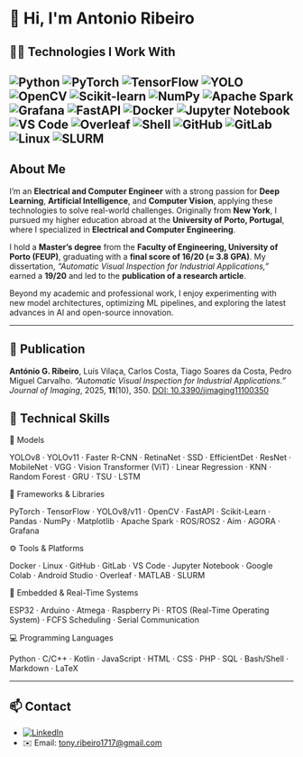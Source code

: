 # 👋 Hi, I'm Antonio Ribeiro

## 👨‍💻 Technologies I Work With

![Python](https://img.shields.io/badge/-Python-3776AB?style=for-the-badge&logo=python&logoColor=white)
![PyTorch](https://img.shields.io/badge/-PyTorch-EE4C2C?style=for-the-badge&logo=pytorch&logoColor=white)
![TensorFlow](https://img.shields.io/badge/-TensorFlow-FF6F00?style=for-the-badge&logo=tensorflow&logoColor=white)
![YOLO](https://img.shields.io/badge/-YOLO-00FFFF?style=for-the-badge&logo=yolo&logoColor=black)
![OpenCV](https://img.shields.io/badge/-OpenCV-5C3EE8?style=for-the-badge&logo=opencv&logoColor=white)
![Scikit-learn](https://img.shields.io/badge/-Scikit--learn-F7931E?style=for-the-badge&logo=scikit-learn&logoColor=white)
![NumPy](https://img.shields.io/badge/-NumPy-013243?style=for-the-badge&logo=numpy&logoColor=white)
![Apache Spark](https://img.shields.io/badge/-Apache%20Spark-E25A1C?style=for-the-badge&logo=apachespark&logoColor=white)
![Grafana](https://img.shields.io/badge/-Grafana-F46800?style=for-the-badge&logo=grafana&logoColor=white)
![FastAPI](https://img.shields.io/badge/-FastAPI-009688?style=for-the-badge&logo=fastapi&logoColor=white)
![Docker](https://img.shields.io/badge/-Docker-2496ED?style=for-the-badge&logo=docker&logoColor=white)
![Jupyter Notebook](https://img.shields.io/badge/-Jupyter%20Notebook-F37626?style=for-the-badge&logo=jupyter&logoColor=white)
![VS Code](https://img.shields.io/badge/-VS%20Code-0078D4?style=for-the-badge&logo=visualstudiocode&logoColor=white)
![Overleaf](https://img.shields.io/badge/-Overleaf-47A141?style=for-the-badge&logo=overleaf&logoColor=white)
![Shell](https://img.shields.io/badge/-Shell-FFD500?style=for-the-badge&logo=linux&logoColor=black)
![GitHub](https://img.shields.io/badge/-GitHub-181717?style=for-the-badge&logo=github&logoColor=white)
![GitLab](https://img.shields.io/badge/-GitLab-FC6D26?style=for-the-badge&logo=gitlab&logoColor=white)
![Linux](https://img.shields.io/badge/-Linux-FCC624?style=for-the-badge&logo=linux&logoColor=black)
![SLURM](https://img.shields.io/badge/-SLURM-2D72D9?style=for-the-badge&logo=linux&logoColor=white)
---
##  About Me
I’m an **Electrical and Computer Engineer** with a strong passion for **Deep Learning**, **Artificial Intelligence**, and **Computer Vision**, applying these technologies to solve real-world challenges. Originally from **New York**, I pursued my higher education abroad at the **University of Porto, Portugal**, where I specialized in **Electrical and Computer Engineering**.

I hold a **Master’s degree** from the **Faculty of Engineering, University of Porto (FEUP)**, graduating with a **final score of 16/20 (≈ 3.8 GPA)**. My dissertation, *“Automatic Visual Inspection for Industrial Applications,”* earned a **19/20** and led to the **publication of a research article**.

Beyond my academic and professional work, I enjoy experimenting with new model architectures, optimizing ML pipelines, and exploring the latest advances in AI and open-source innovation.

---

## 📄 Publication
**António G. Ribeiro**, Luís Vilaça, Carlos Costa, Tiago Soares da Costa, Pedro Miguel Carvalho.
*“Automatic Visual Inspection for Industrial Applications.”*
*Journal of Imaging*, 2025, **11**(10), 350.
[DOI: 10.3390/jimaging11100350](https://doi.org/10.3390/jimaging11100350)


## 🧰 Technical Skills

🧩 Models

YOLOv8 · YOLOv11 · Faster R-CNN · RetinaNet · SSD · EfficientDet · ResNet · MobileNet · VGG · Vision Transformer (ViT)   ·  Linear Regression  ·  KNN  ·  Random Forest  ·  GRU  ·  TSU  ·  LSTM

🧩 Frameworks & Libraries

PyTorch · TensorFlow · YOLOv8/v11 · OpenCV · FastAPI · Scikit-Learn · Pandas · NumPy · Matplotlib · Apache Spark · ROS/ROS2 · Aim · AGORA · Grafana

⚙️ Tools & Platforms

Docker · Linux · GitHub · GitLab · VS Code · Jupyter Notebook · Google Colab  ·  Android Studio · Overleaf · MATLAB · SLURM

🔌 Embedded & Real-Time Systems

ESP32 · Arduino · Atmega · Raspberry Pi · RTOS (Real-Time Operating System) · FCFS Scheduling · Serial Communication

💻 Programming Languages

Python · C/C++ · Kotlin · JavaScript · HTML · CSS · PHP · SQL  · Bash/Shell · Markdown · LaTeX

---

## 📫 Contact
- [![LinkedIn](https://img.shields.io/badge/-LinkedIn-0A66C2?style=for-the-badge&logo=linkedin&logoColor=white)](https://www.linkedin.com/in/antonio-g-ribeiro)
- ✉️ Email: [tony.ribeiro1717@gmail.com](mailto:tony.ribeiro1717@gmail.com)
